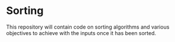 # Sorting
This repository will contain code on sorting algorithms and various objectives to achieve with the inputs once it has been sorted.
